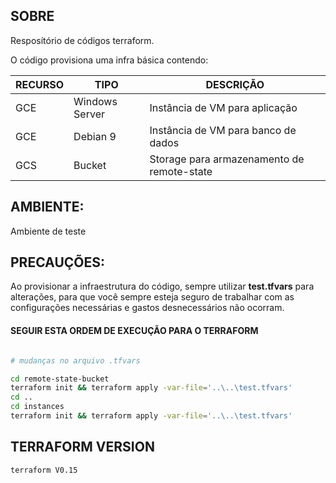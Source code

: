 ## SOBRE

Resposítório de códigos terraform.

O código provisiona uma infra básica contendo:

RECURSO   | TIPO |DESCRIÇÃO
--------- | ---- | ------
GCE | Windows Server | Instância de VM para aplicação
GCE | Debian 9 | Instância de VM para banco de dados
GCS | Bucket | Storage para armazenamento de remote-state

## AMBIENTE:

Ambiente de teste

## PRECAUÇÕES:

Ao provisionar a infraestrutura do código, sempre utilizar **test.tfvars** para alterações, para que você sempre esteja seguro de trabalhar com as configurações necessárias e gastos desnecessários não ocorram.

#### SEGUIR ESTA ORDEM DE EXECUÇÃO PARA O TERRAFORM 

```bash

# mudanças no arquivo .tfvars 

cd remote-state-bucket
terraform init && terraform apply -var-file='..\..\test.tfvars'
cd ..
cd instances
terraform init && terraform apply -var-file='..\..\test.tfvars'

```
## TERRAFORM VERSION

```bash
terraform V0.15
```

